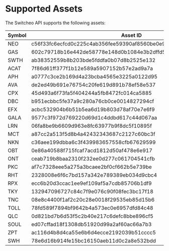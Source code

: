 # Supported Assets

The Switcheo API supports the following assets:

Symbol | Asset ID
------ | ----------
NEO    | c56f33fc6ecfcd0c225c4ab356fee59390af8560be0e930faebe74a6daff7c9b
GAS    | 602c79718b16e442de58778e148d0b1084e3b2dffd5de6b7b16cee7969282de7
SWTH    | ab38352559b8b203bde5fddfa0b07d8b2525e132
ACAT    | 7f86d61ff377f1b12e589a5907152b57e2ad9a7a
APH    | a0777c3ce2b169d4a23bcba4565e3225a0122d95
AVA    | de2ed49b691e76754c20fe619d891b78ef58e537
CPX    | 45d493a6f73fa5f404244a5fb8472fc014ca5885
DBC    | b951ecbbc5fe37a9c280a76cb0ce0014827294cf
EFX    | acbc532904b6b51b5ea6d19b803d78af70e7e6f9
GALA    | 9577c3f972d769220d69d1c4ddbd617c44d067aa
LRN    | 06fa8be9b6609d963e8fc63977b9f8dc5f10895f
MCT    | a87cc2a513f5d8b4a42432343687c2127c60bc3f
NKN    | c36aee199dbba6c3f439983657558cfb67629599
OBT    | 0e86a40588f715fcaf7acd1812d50af478e6e917
ONT    | ceab719b8baa2310f232ee0d277c061704541cfb
PKC    | af7c7328eee5a275a3bcaee2bf0cf662b5e739be
RHT    | 2328008e6f6c7bd157a342e789389eb034d9cbc4
RPX    | ecc6b20d3ccac1ee9ef109af5a7cdb85706b1df9
TKY    | 132947096727c84c7f9e076c90f08fec3bc17f18
TNC    | 08e8c4400f1af2c20c28e0018f29535eb85d15b6
TOLL    | 78fd589f7894bf9642b4a573ec0e6957dfd84c48
QLC    | 0d821bd7b6d53f5c2b40e217c6defc8bbe896cf5
SOUL    | ed07cffad18f1308db51920d99a2af60ac66a7b3
ZPT    | ac116d4b8d4ca55e6b6d4ecce2192039b51cccc5
SWH    | 78e6d16b914fe15bc16150aeb11d0c2a8e532bdd

